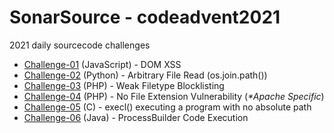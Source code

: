 # SonarSource - codeadvent2021

2021 daily sourcecode challenges
- [Challenge-01](https://github.com/bigb0sss/all-about-appsec/blob/main/sourcecode_review/codeadvent2021/challenge_01.html) (JavaScript) - DOM XSS
- [Challenge-02](https://github.com/bigb0sss/all-about-appsec/blob/main/sourcecode_review/codeadvent2021/challenge_02.py) (Python) - Arbitrary File Read (os.join.path())
- [Challenge-03](https://github.com/bigb0sss/all-about-appsec/blob/main/sourcecode_review/codeadvent2021/challenge_03.php) (PHP) - Weak Filetype Blocklisting
- [Challenge-04](https://github.com/bigb0sss/all-about-appsec/blob/main/sourcecode_review/codeadvent2021/challenge_04.php) (PHP) - No File Extension Vulnerability (<i>*Apache Specific</i>)
- [Challenge-05](https://github.com/bigb0sss/all-about-appsec/blob/main/sourcecode_review/codeadvent2021/challenge_05.c) (C) - execl() executing a program with no absolute path 
- [Challenge-06](https://github.com/bigb0sss/all-about-appsec/blob/main/sourcecode_review/codeadvent2021/challenge_06.java) (Java) - ProcessBuilder Code Execution